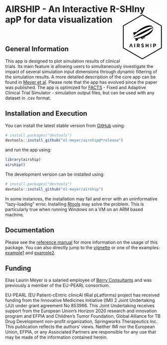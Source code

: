 # AIRSHIP - An Interactive R-SHIny apP for data visualization <img src="man/figures/logo.png" align="right" width="125" alt="" />

&nbsp;

## General Information                

This app is designed to plot simulation results of clinical trials. Its main feature is allowing users to simultaneously investigate the impact of several simulation input dimensions through dynamic filtering of the simulation results. A more detailed description of the core app can be found in [Meyer et al](https://www.softxjournal.com/article/S2352-7110(23)00043-2/fulltext). Please note that the app has evolved since the paper was published. The app is optimized for [FACTS](https://www.berryconsultants.com/software/facts/) - Fixed and Adaptive Clinical Trial Simulator - simulation output files, but can be used with any dataset in .csv format.

## Installation and Execution

You can install the latest stable version from [GitHub](https://github.com/el-meyer/airship) using:

``` r
# install.packages("devtools")
devtools::install_github("el-meyer/airship@*release")
```

and run the app using:

``` r
library(airship)
airship()
```

The development version can be installed using:

``` r
# install.packages("devtools")
devtools::install_github("el-meyer/airship")
```

In some instances, the installation may fail and error with an uninformative "lazy-loading" error. Installing [Rtools](https://cran.r-project.org/bin/windows/Rtools/) may solve the problem. This is particularly true when running Windows on a VM on an ARM based machine.

## Documentation

Please see the [reference manual](https://el-meyer.github.io/airship/) for more information on the usage of this package. You can also directly jump to the [vignette](https://el-meyer.github.io/airship/articles/AIRSHIP-vignette.html) or one of the examples: [example1](https://el-meyer.github.io/airship/articles/Example1.html) and [example2](https://el-meyer.github.io/airship/articles/Example2.html).

## Funding

Elias Laurin Meyer is a salaried employee of [Berry Consultants](https://www.berryconsultants.com/) and was previously a member of the EU-PEARL consortium. 

EU-PEARL (EU Patient-cEntric clinicAl tRial pLatforms) project has received funding from the Innovative Medicines Initiative (IMI) 2 Joint Undertaking (JU) under grant agreement No 853966. This Joint Undertaking receives support from the European Union’s Horizon 2020 research and innovation program and EFPIA and Children’s Tumor Foundation, Global Alliance for TB Drug Development non-profit organization, Springworks Therapeutics Inc. This publication reflects the authors’ views. Neither IMI nor the European Union, EFPIA, or any Associated Partners are responsible for any use that may be made of the information contained herein.


